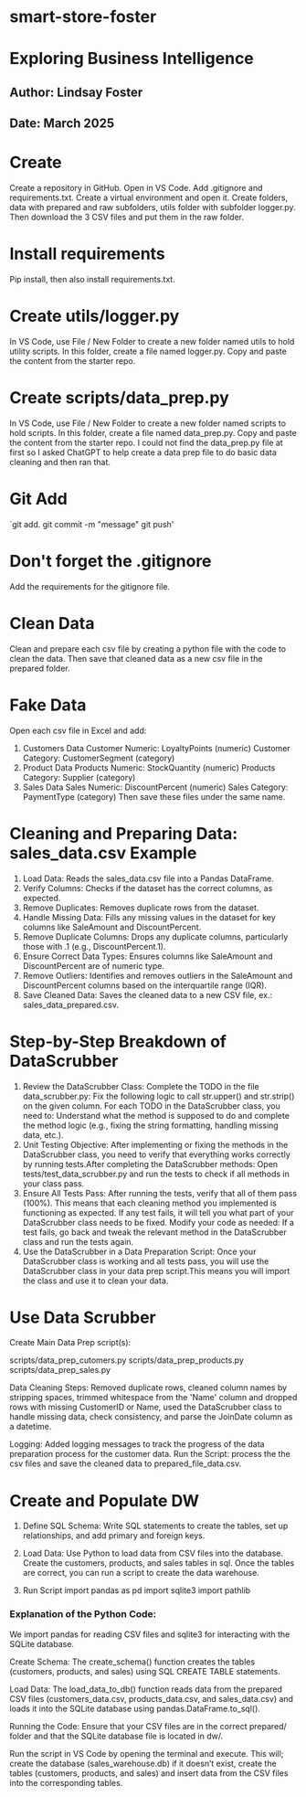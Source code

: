 # smart-store-foster
# Exploring Business Intelligence
## Author: Lindsay Foster
## Date: March 2025
# Create 
Create a repository in GitHub. Open in VS Code. Add .gitignore and requirements.txt. Create a virtual environment and open it. Create folders, data with prepared and raw subfolders, utils folder with subfolder logger.py. Then download the 3 CSV files and put them in the raw folder. 
# Install requirements
Pip install, then also install requirements.txt. 
# Create utils/logger.py
In VS Code, use File / New Folder to create a new folder named utils to hold utility scripts. In this folder, create a file named logger.py. Copy and paste the content from the starter repo.
# Create scripts/data_prep.py
In VS Code, use File / New Folder to create a new folder named scripts to hold scripts. In this folder, create a file named data_prep.py. Copy and paste the content from the starter repo.
I could not find the data_prep.py file at first so I asked ChatGPT to help create a data prep file to do basic data cleaning and then ran that. 
# Git Add
`git add. 
git commit -m "message"
git push'
# Don't forget the .gitignore
Add the requirements for the gitignore file.
# Clean Data
Clean and prepare each csv file by creating a python file with the code to clean the data. Then save that cleaned data as a new csv file in the prepared folder. 
# Fake Data
Open each csv file in Excel and add:
1. Customers Data
Customer Numeric: LoyaltyPoints (numeric)
Customer Category: CustomerSegment (category)
2. Product Data
Products Numeric: StockQuantity (numeric)
Products Category: Supplier (category)
3. Sales Data
Sales Numeric: DiscountPercent (numeric)
Sales Category: PaymentType (category)
Then save these files under the same name. 
# Cleaning and Preparing Data: sales_data.csv Example
1. Load Data: Reads the sales_data.csv file into a Pandas DataFrame.
2. Verify Columns: Checks if the dataset has the correct columns, as expected.
3. Remove Duplicates: Removes duplicate rows from the dataset.
4. Handle Missing Data: Fills any missing values in the dataset for key columns like SaleAmount and DiscountPercent.
5. Remove Duplicate Columns: Drops any duplicate columns, particularly those with .1 (e.g., DiscountPercent.1).
6. Ensure Correct Data Types: Ensures columns like SaleAmount and DiscountPercent are of numeric type.
7. Remove Outliers: Identifies and removes outliers in the SaleAmount and DiscountPercent columns based on the interquartile range (IQR).
8. Save Cleaned Data: Saves the cleaned data to a new CSV file, ex.: sales_data_prepared.csv.

# Step-by-Step Breakdown of DataScrubber
1. Review the DataScrubber Class:
Complete the TODO in the file data_scrubber.py: Fix the following logic to call str.upper() and str.strip() on the given column.
For each TODO in the DataScrubber class, you need to: Understand what the method is supposed to do and complete the method logic (e.g., fixing the string formatting, handling missing data, etc.).
2. Unit Testing
Objective: After implementing or fixing the methods in the DataScrubber class, you need to verify that everything works correctly by running tests.After completing the DataScrubber methods:
Open tests/test_data_scrubber.py and run the tests to check if all methods in your class pass.
3. Ensure All Tests Pass:
After running the tests, verify that all of them pass (100%). This means that each cleaning method you implemented is functioning as expected. If any test fails, it will tell you what part of your DataScrubber class needs to be fixed. Modify your code as needed: If a test fails, go back and tweak the relevant method in the DataScrubber class and run the tests again.
4. Use the DataScrubber in a Data Preparation Script:
Once your DataScrubber class is working and all tests pass, you will use the DataScrubber class in your data prep script.This means you will import the class and use it to clean your data.

# Use Data Scrubber 

Create Main Data Prep script(s):

scripts/data_prep_cutomers.py
scripts/data_prep_products.py
scripts/data_prep_sales.py

Data Cleaning Steps: Removed duplicate rows, cleaned column names by stripping spaces, trimmed whitespace from the 'Name' column and dropped rows with missing CustomerID or Name, used the DataScrubber class to handle missing data, check consistency, and parse the JoinDate column as a datetime.

Logging: Added logging messages to track the progress of the data preparation process for the customer data.
Run the Script: process the the csv files and save the cleaned data to prepared_file_data.csv.

# Create and Populate DW
1. Define SQL Schema: Write SQL statements to create the tables, set up relationships, and add primary and foreign keys.

2. Load Data: Use Python to load data from CSV files into the database.
Create the customers, products, and sales tables in sql. Once the tables are correct, you can run a script to create the data warehouse. 

3. Run Script 
    import pandas as pd
    import sqlite3
    import pathlib

### Explanation of the Python Code:
We import pandas for reading CSV files and sqlite3 for interacting with the SQLite database.

Create Schema: The create_schema() function creates the tables (customers, products, and sales) using SQL CREATE TABLE statements.

Load Data: The load_data_to_db() function reads data from the prepared CSV files (customers_data.csv, products_data.csv, and sales_data.csv) and loads it into the SQLite database using pandas.DataFrame.to_sql().

Running the Code: Ensure that your CSV files are in the correct prepared/ folder and that the SQLite database file is located in dw/.

Run the script in VS Code by opening the terminal and execute.
This will; create the database (sales_warehouse.db) if it doesn’t exist, create the tables (customers, products, and sales) and insert data from the CSV files into the corresponding tables.